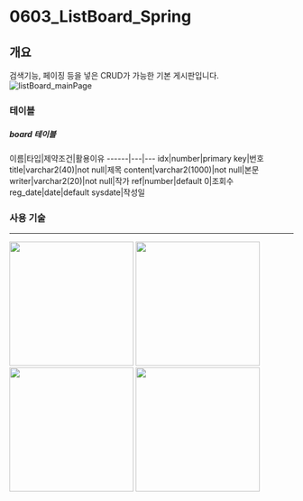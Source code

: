 # 0603_ListBoard_Spring

## 개요
검색기능, 페이징 등을 넣은 CRUD가 가능한 기본 게시판입니다.
![listBoard_mainPage](https://user-images.githubusercontent.com/60992445/84010378-868d4e80-a9af-11ea-852d-5e70b8086ac8.png)

### 테이블
##### board 테이블
이름|타입|제약조건|활용이유
------|---|---
idx|number|primary key|번호
title|varchar2(40)|not null|제목
content|varchar2(1000)|not null|본문
writer|varchar2(20)|not null|작가
ref|number|default 0|조회수
reg_date|date|default sysdate|작성일
 
 ### 사용 기술
-------------------------------------------------------------------------
 <div>
<img width="220" src = "https://user-images.githubusercontent.com/60992445/83321103-601d3400-a288-11ea-816f-8817f19d4910.png">
<img width="220" src = "https://user-images.githubusercontent.com/60992445/83321165-a2df0c00-a288-11ea-8219-d906b31c00a3.jpg">
<img width="220" src = "https://user-images.githubusercontent.com/60992445/83321181-c43ff800-a288-11ea-9235-391c6ff715dc.png">
<img width="220" src = "https://user-images.githubusercontent.com/60992445/83321186-ca35d900-a288-11ea-9e8c-9a3422344f9f.png">
</div>

